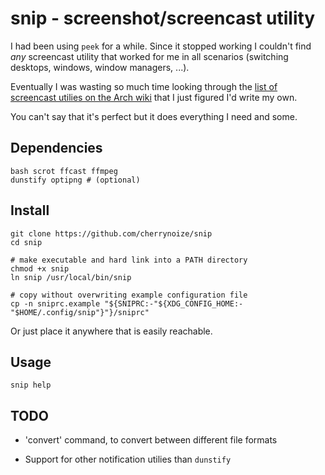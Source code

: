 # snip - screenshot/screencast utility

I had been using `peek` for a while. Since it stopped working I
couldn't find *any* screencast utility that worked for me in all
scenarios (switching desktops, windows, window managers, ...).

Eventually I was wasting so much time looking through the [list
of screencast utilies on the Arch wiki](https://wiki.archlinux.org/title/Screen_capture#Screencast_software)
that I just figured I'd write my own.

You can't say that it's perfect but it does everything I need and
some.

## Dependencies

```
bash scrot ffcast ffmpeg
dunstify optipng # (optional)
```

## Install

```
git clone https://github.com/cherrynoize/snip
cd snip

# make executable and hard link into a PATH directory
chmod +x snip
ln snip /usr/local/bin/snip

# copy without overwriting example configuration file
cp -n sniprc.example "${SNIPRC:-"${XDG_CONFIG_HOME:-"$HOME/.config/snip"}"}/sniprc"
```

Or just place it anywhere that is easily reachable.

## Usage

```
snip help
```

## TODO

- 'convert' command, to convert between different file formats

- Support for other notification utilies than `dunstify`
